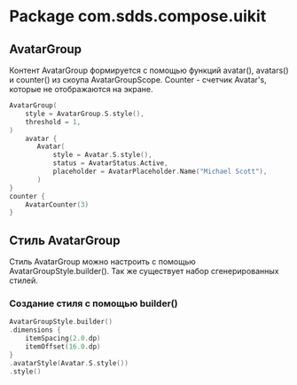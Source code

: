# Package com.sdds.compose.uikit

## AvatarGroup

Контент AvatarGroup формируется с помощью функций avatar(), avatars() и counter() из скоупа AvatarGroupScope.
Counter - счетчик Avatar's, которые не отображаются на экране.

```kotlin
AvatarGroup(
    style = AvatarGroup.S.style(),
    threshold = 1,
) 
    avatar {
       Avatar(
           style = Avatar.S.style(),
           status = AvatarStatus.Active,
           placeholder = AvatarPlaceholder.Name("Michael Scott"),
       )
}
counter {
    AvatarCounter(3)
}     
```

## Стиль AvatarGroup

Стиль AvatarGroup можно настроить с помощью AvatarGroupStyle.builder(). Так же существует набор сгенерированных стилей.

### Создание стиля с помощью builder()

```kotlin
AvatarGroupStyle.builder()
.dimensions {
    itemSpacing(2.0.dp)
    itemOffset(16.0.dp)
}
.avatarStyle(Avatar.S.style())
.style()
```
